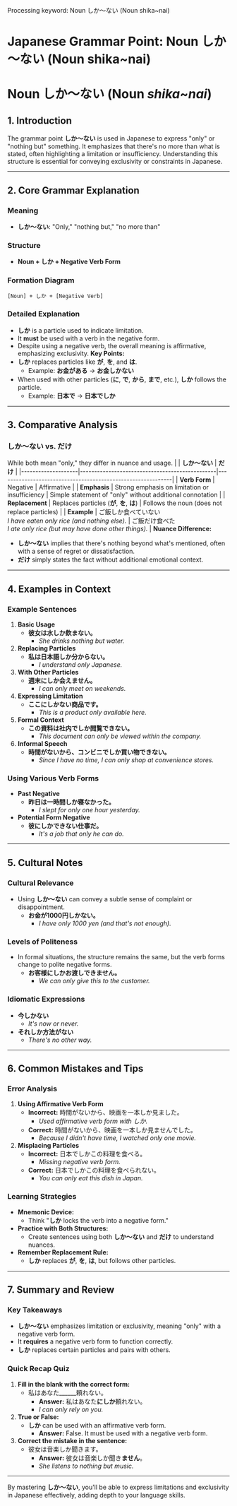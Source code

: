 Processing keyword: Noun しか～ない (Noun shika~nai)
# Japanese Grammar Point: Noun しか～ない (Noun shika~nai)
# Noun しか～ない (Noun *shika*~*nai*)
## 1. Introduction
The grammar point **しか～ない** is used in Japanese to express "only" or "nothing but" something. It emphasizes that there's no more than what is stated, often highlighting a limitation or insufficiency. Understanding this structure is essential for conveying exclusivity or constraints in Japanese.

---
## 2. Core Grammar Explanation
### Meaning
- **しか～ない**: "Only," "nothing but," "no more than"
### Structure
- **Noun + しか + Negative Verb Form**
### Formation Diagram
```plaintext
[Noun] + しか + [Negative Verb]
```
### Detailed Explanation
- **しか** is a particle used to indicate limitation.
- It **must** be used with a verb in the negative form.
- Despite using a negative verb, the overall meaning is affirmative, emphasizing exclusivity.
**Key Points:**
- **しか** replaces particles like **が**, **を**, and **は**.
  - Example: **お金がある** → **お金しかない**
- When used with other particles (**に**, **で**, **から**, **まで**, etc.), **しか** follows the particle.
  - Example: **日本で** → **日本でしか**
---
## 3. Comparative Analysis
### **しか～ない** vs. **だけ**
While both mean "only," they differ in nuance and usage.
|                    | **しか～ない**                                   | **だけ**                                                    |
|--------------------|------------------------------------------------|-------------------------------------------------------------|
| **Verb Form**      | Negative                                       | Affirmative                                                 |
| **Emphasis**       | Strong emphasis on limitation or insufficiency | Simple statement of "only" without additional connotation   |
| **Replacement**    | Replaces particles (**が**, **を**, **は**)     | Follows the noun (does not replace particles)               |
| **Example**        | ご飯しか食べていない<br>*I have eaten only rice (and nothing else).* | ご飯だけ食べた<br>*I ate only rice (but may have done other things).* |
**Nuance Difference:**
- **しか～ない** implies that there's nothing beyond what's mentioned, often with a sense of regret or dissatisfaction.
- **だけ** simply states the fact without additional emotional context.
---
## 4. Examples in Context
### Example Sentences
1. **Basic Usage**
   - **彼女は水しか飲まない。**
     - *She drinks nothing but water.*
2. **Replacing Particles**
   - **私は日本語しか分からない。**
     - *I understand only Japanese.*
3. **With Other Particles**
   - **週末にしか会えません。**
     - *I can only meet on weekends.*
4. **Expressing Limitation**
   - **ここにしかない商品です。**
     - *This is a product only available here.*
5. **Formal Context**
   - **この資料は社内でしか閲覧できない。**
     - *This document can only be viewed within the company.*
6. **Informal Speech**
   - **時間がないから、コンビニでしか買い物できない。**
     - *Since I have no time, I can only shop at convenience stores.*
### Using Various Verb Forms
- **Past Negative**
  - **昨日は一時間しか寝なかった。**
    - *I slept for only one hour yesterday.*
- **Potential Form Negative**
  - **彼にしかできない仕事だ。**
    - *It's a job that only he can do.*
---
## 5. Cultural Notes
### Cultural Relevance
- Using **しか～ない** can convey a subtle sense of complaint or disappointment.
  - **お金が1000円しかない。**
    - *I have only 1000 yen (and that's not enough).*
### Levels of Politeness
- In formal situations, the structure remains the same, but the verb forms change to polite negative forms.
  - **お客様にしかお渡しできません。**
    - *We can only give this to the customer.*
### Idiomatic Expressions
- **今しかない**
  - *It's now or never.*
- **それしか方法がない**
  - *There's no other way.*
---
## 6. Common Mistakes and Tips
### Error Analysis
1. **Using Affirmative Verb Form**
   - **Incorrect:** 時間がないから、映画を一本しか見ました。
     - *Used affirmative verb form with しか.*
   - **Correct:** 時間がないから、映画を一本しか見ませんでした。
     - *Because I didn't have time, I watched only one movie.*
2. **Misplacing Particles**
   - **Incorrect:** 日本でしかこの料理を食べる。
     - *Missing negative verb form.*
   - **Correct:** 日本でしかこの料理を食べられない。
     - *You can only eat this dish in Japan.*
### Learning Strategies
- **Mnemonic Device:**
  - Think "**しか** locks the verb into a negative form."
- **Practice with Both Structures:**
  - Create sentences using both **しか～ない** and **だけ** to understand nuances.
- **Remember Replacement Rule:**
  - **しか** replaces **が**, **を**, **は**, but follows other particles.
---
## 7. Summary and Review
### Key Takeaways
- **しか～ない** emphasizes limitation or exclusivity, meaning "only" with a negative verb form.
- It **requires** a negative verb form to function correctly.
- **しか** replaces certain particles and pairs with others.
### Quick Recap Quiz
1. **Fill in the blank with the correct form:**
   - 私はあなた______頼れない。
     - **Answer:** 私はあなた**にしか**頼れない。
     - *I can only rely on you.*
2. **True or False:**
   - **しか** can be used with an affirmative verb form.
     - **Answer:** False. It must be used with a negative verb form.
3. **Correct the mistake in the sentence:**
   - 彼女は音楽しか聞きます。
     - **Answer:** 彼女は音楽しか聞き**ません**。
     - *She listens to nothing but music.*
---
By mastering **しか～ない**, you'll be able to express limitations and exclusivity in Japanese effectively, adding depth to your language skills.
